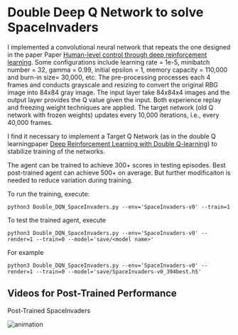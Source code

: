 # Double Deep Q Network to solve SpaceInvaders

I implemented a convolutional neural network that repeats the one designed in the paper Paper [Human-level control through deep reinforcement learning](https://www.nature.com/articles/nature14236). Some configurations include learning rate = 1e-5, minibatch number = 32, gamma = 0.99, initial epsilon = 1, memory capacity = 110,000 and burn-in size= 30,000, etc. The pre-processing processes each 4 frames and conducts grayscale and resizing to convert the original RBG image into 84x84 gray image. The input layer take 84x84x4 images and the output layer provides the Q value given the input. Both experience replay and freezing weight techniques are applied. The target network (old Q network with frozen weights) updates every 10,000 iterations, i.e., every 40,000 frames.

I find it necessary to implement a Target Q Network (as in the double Q learningpaper [Deep Reinforcement Learning with Double Q-learning](https://arxiv.org/abs/1509.06461)) to stabilize training of the networks.

The agent can be trained to achieve 300+ scores in testing episodes. Best post-trained agent can achieve 500+ on average. But further modificaiton is needed to reduce variation during training.

To run the training, execute:

```python3 Double_DQN_SpaceInvaders.py --env='SpaceInvaders-v0' --train=1```

To test the trained agent, execute

```python3 Double_DQN_SpaceInvaders.py --env='SpaceInvaders-v0' --render=1 --train=0 --model='save/<model name>'```

For example

```python3 Double_DQN_SpaceInvaders.py --env='SpaceInvaders-v0' --render=1 --train=0 --model='save/SpaceInvaders-v0_394best.h5'```





## Videos for Post-Trained Performance

Post-Trained SpaceInvaders


![animation](./video/spaceinvader.gif)